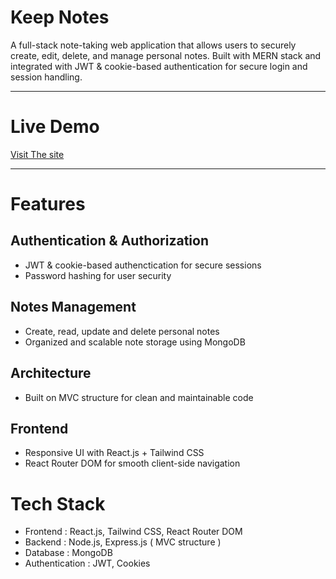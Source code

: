 # Keep Notes
A full-stack note-taking web application that allows users to securely create, edit, delete, and manage personal notes. Built with MERN stack and integrated with JWT & cookie-based authentication for secure login and session handling.

---
# Live Demo
[Visit The site ](https://kartz-keep-notes-frontend.vercel.app/)

---
# Features
  ## Authentication & Authorization
  - JWT & cookie-based authenctication for secure sessions
  - Password hashing for user security

  ## Notes Management
  - Create, read, update and delete personal notes
  - Organized and scalable note storage using MongoDB

  ## Architecture
  - Built on MVC structure for clean and maintainable code

  ## Frontend
  - Responsive UI with React.js + Tailwind CSS
  - React Router DOM for smooth client-side navigation

# Tech Stack
- Frontend : React.js, Tailwind CSS, React Router DOM
- Backend : Node.js, Express.js ( MVC structure )
- Database : MongoDB
- Authentication : JWT, Cookies


